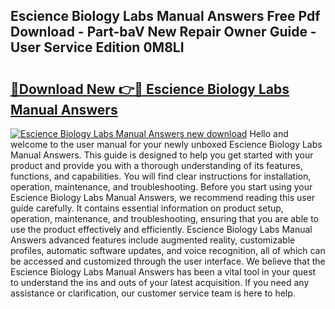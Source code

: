 ## Escience Biology Labs Manual Answers Free Pdf Download - Part-baV New Repair Owner Guide - User Service Edition 0M8LI

# <h2><a href="http://bc57940.oget.top/?id=Escience+Biology+Labs+Manual+Answers">🔗Download New 👉🔴 Escience Biology Labs Manual Answers</a></h2>

[![Escience Biology Labs Manual Answers new download](https://i.imgur.com/5g1atiW.png)](http://bc57940.oget.top/?id=Escience+Biology+Labs+Manual+Answers)
Hello and welcome to the user manual for your newly unboxed Escience Biology Labs Manual Answers. This guide is designed to help you get started with your product and provide you with a thorough understanding of its features, functions, and capabilities. You will find clear instructions for installation, operation, maintenance, and troubleshooting. Before you start using your Escience Biology Labs Manual Answers, we recommend reading this user guide carefully. It contains essential information on product setup, operation, maintenance, and troubleshooting, ensuring that you are able to use the product effectively and efficiently. Escience Biology Labs Manual Answers advanced features include augmented reality, customizable profiles, automatic software updates, and voice recognition, all of which can be accessed and customized through the user interface. We believe that the Escience Biology Labs Manual Answers has been a vital tool in your quest to understand the ins and outs of your latest acquisition. If you need any assistance or clarification, our customer service team is here to help.
